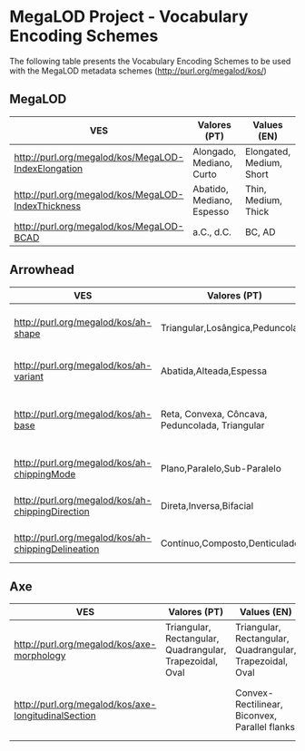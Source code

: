 # MegaLOD Project - Vocabulary Encoding Schemes
The following table presents the Vocabulary Encoding Schemes to be used with the MegaLOD metadata schemes (http://purl.org/megalod/kos/)

## MegaLOD
| VES                                                | Valores (PT)                                                         | Values (EN)                                                               |   Values (FR)                |
|----------------------------------------------------|----------------------------------------------------------------------|---------------------------------------------------------------------------|------------------------------|
| http://purl.org/megalod/kos/MegaLOD-IndexElongation| Alongado, Mediano, Curto                                             |  Elongated, Medium, Short                                                 | Allongé, Intermédiaire, Court|
| http://purl.org/megalod/kos/MegaLOD-IndexThickness |  Abatido, Mediano, Espesso                                           |  Thin, Medium, Thick                                                      | Aminci, Moyen, Épais         |
| http://purl.org/megalod/kos/MegaLOD-BCAD           |  a.C., d.C.                                                          |   BC, AD                                                                  | av. J.-C., ap. J.-C.         |

## Arrowhead
| VES                                                | Valores (PT)                                                         | Values (EN)                                                               |   Values (FR)                                   |
|----------------------------------------------------|----------------------------------------------------------------------|---------------------------------------------------------------------------|------------------------------------------------|
| http://purl.org/megalod/kos/ah-shape               | Triangular,Losângica,Peduncolada                                     | Triangle, Lozenge-shaped, Stemmed                                         | Triangulaire, Losangique, Pédonculée |
| http://purl.org/megalod/kos/ah-variant             | Abatida,Alteada,Espessa                                              | Thin, Medium, Thick                                                       | |
| http://purl.org/megalod/kos/ah-base                | Reta, Convexa, Côncava, Peduncolada, Triangular                      | Straight, Convex, Concave, Stemmed, Triangular                            | Droite, Convex, Concave, Pédonculée, Triangulaire |
| http://purl.org/megalod/kos/ah-chippingMode        | Plano,Paralelo,Sub-Paralelo                                          | Plane, Parallel, Sub-Parallel                                             | |
| http://purl.org/megalod/kos/ah-chippingDirection   | Direta,Inversa,Bifacial                                              | Direct, Reverse, Bifacial                                                 | |
| http://purl.org/megalod/kos/ah-chippingDelineation | Contínuo,Composto,Denticulado                                        | Continuous, Composite, Denticulated                                       | |

## Axe

| VES                                                | Valores (PT)                                                         | Values (EN)                                                               |   Values (FR)             |
|----------------------------------------------------|----------------------------------------------------------------------|---------------------------------------------------------------------------|---------------------------|
| http://purl.org/megalod/kos/axe-morphology | Triangular, Rectangular, Quadrangular, Trapezoidal, Oval| Triangular, Rectangular, Quadrangular, Trapezoidal, Oval |  Triangulaire, Retangulaire, Quadrangulaire, Trapézoïdal, Ovale |
| http://purl.org/megalod/kos/axe-longitudinalSection | |Convex-Rectilinear, Biconvex, Parallel flanks | Convexo-rectilíneo, Biconvex, Flancos Paralelos|





